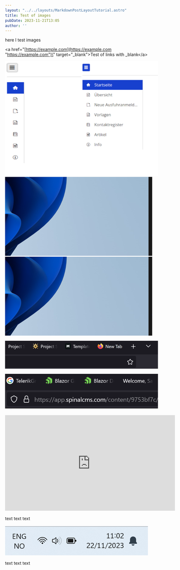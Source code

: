 ```yaml
---
layout: "../../layouts/MarkdownPostLayoutTutorial.astro"
title: Test of images
pubDate: 2023-11-21T13:05
author: ''
---
```


here I test images

&lt;a href=\"[https://example.com](https://example.com "https://example.com")\" target=\"\_blank\"&gt;Test of links with \_blank&lt;/a&gt;

![grafik.png](../../images/tutorials/grafik.png)![image-b26b25.png](../../images/tutorials/image-b26b25.png)![image-ef3609.png](../../images/tutorials/image-ef3609.png)

![image.png](../../images/tutorials/image.png)

![image-d88377.png](../../images/tutorials/image-d88377.png)

<iframe src="https://www.youtube.com/embed/EnddOHbeI_Q?si=5zUmjDx_FDYK6NYd" width="560" height="315" title="YouTube video player" frameborder="0" allow="accelerometer; autoplay; clipboard-write; encrypted-media; gyroscope; picture-in-picture; web-share" allowfullscreen=""></iframe>

text text text

![image-b279c4.png](../../images/tutorials/image-b279c4.png)

text text text